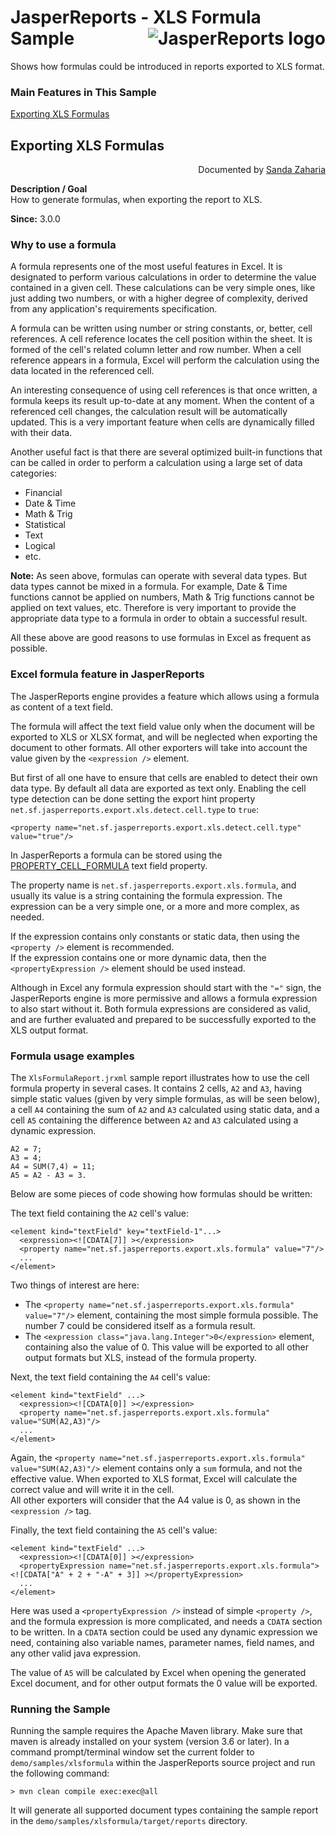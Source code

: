 
# <a name='top'>JasperReports</a> - XLS Formula Sample <img src="https://jasperreports.sourceforge.net/resources/jasperreports.svg" alt="JasperReports logo" align="right"/>

Shows how formulas could be introduced in reports exported to XLS format.

### Main Features in This Sample

[Exporting XLS Formulas](#xlsformula)

## <a name='xlsformula'>Exporting</a> XLS Formulas
<div align="right">Documented by <a href='mailto:shertage@users.sourceforge.net'>Sanda Zaharia</a></div>

**Description / Goal**\
How to generate formulas, when exporting the report to XLS.

**Since:** 3.0.0

### Why to use a formula

A formula represents one of the most useful features in Excel. It is designated to perform various calculations in order to determine the value contained in a given cell. These calculations can be very simple ones, like just adding two numbers, or with a higher degree of complexity, derived from any application's requirements specification.

A formula can be written using number or string constants, or, better, cell references. A cell reference locates the cell position within the sheet. It is formed of the cell's related column letter and row number. When a cell reference appears in a formula, Excel will perform the calculation using the data located in the referenced cell.

An interesting consequence of using cell references is that once written, a formula keeps its result up-to-date at any moment. When the content of a referenced cell changes, the calculation result will be automatically updated. This is a very important feature when cells are dynamically filled with their data.

Another useful fact is that there are several optimized built-in functions that can be called in order to perform a calculation using a large set of data categories:

- Financial
- Date & Time
- Math & Trig
- Statistical
- Text
- Logical
- etc.

**Note:** As seen above, formulas can operate with several data types. But data types cannot be mixed in a formula. For example, Date & Time functions cannot be applied on numbers, Math & Trig functions cannot be applied on text values, etc. Therefore is very important to provide the appropriate data type to a formula in order to obtain a successful result.

All these above are good reasons to use formulas in Excel as frequent as possible.

### Excel formula feature in JasperReports

The JasperReports engine provides a feature which allows using a formula as content of a text field.

The formula will affect the text field value only when the document will be exported to XLS or XLSX format, and will be neglected when exporting the document to other formats. All other exporters will take into account the value given by the `<expression />` element.

But first of all one have to ensure that cells are enabled to detect their own data type. By default all data are exported as text only. Enabling the cell type detection can be done setting the export hint property `net.sf.jasperreports.export.xls.detect.cell.type` to `true`:
```
<property name="net.sf.jasperreports.export.xls.detect.cell.type" value="true"/>
```
In JasperReports a formula can be stored using the [PROPERTY_CELL_FORMULA](https://jasperreports.sourceforge.net/api/net/sf/jasperreports/engine/export/ExcelAbstractExporter.html#PROPERTY_CELL_FORMULA) text field property.

The property name is `net.sf.jasperreports.export.xls.formula`, and usually its value is a string containing the formula expression. The expression can be a very simple one, or a more and more complex, as needed.

If the expression contains only constants or static data, then using the `<property />` element is recommended.\
If the expression contains one or more dynamic data, then the `<propertyExpression />` element should be used instead.

Although in Excel any formula expression should start with the `"="` sign, the JasperReports engine is more permissive and allows a formula expression to also start without it. Both formula expressions are considered as valid, and are further evaluated and prepared to be successfully exported to the XLS output format.

### Formula usage examples

The `XlsFormulaReport.jrxml` sample report illustrates how to use the cell formula property in several cases. It contains 2 cells, `A2` and `A3`, having simple static values (given by very simple formulas, as will be seen below), a cell `A4` containing the sum of `A2` and `A3` calculated using static data, and a cell `A5` containing the difference between `A2` and `A3` calculated using a dynamic expression.
```
A2 = 7;
A3 = 4;
A4 = SUM(7,4) = 11;
A5 = A2 - A3 = 3.
```
Below are some pieces of code showing how formulas should be written:

The text field containing the `A2` cell's value:
```
<element kind="textField" key="textField-1"...>
  <expression><![CDATA[7]] ></expression>
  <property name="net.sf.jasperreports.export.xls.formula" value="7"/>
  ...
</element>
```
Two things of interest are here:

- The `<property name="net.sf.jasperreports.export.xls.formula" value="7"/>` element, containing the most simple formula possible. The number 7 could be considered itself as a formula result.
- The `<expression class="java.lang.Integer">0</expression>` element, containing also the value of 0. This value will be exported to all other output formats but XLS, instead of the formula property.

Next, the text field containing the `A4` cell's value:
```
<element kind="textField" ...>
  <expression><![CDATA[0]] ></expression>
  <property name="net.sf.jasperreports.export.xls.formula" value="SUM(A2,A3)"/>
  ...
</element>
```
Again, the `<property name="net.sf.jasperreports.export.xls.formula" value="SUM(A2,A3)"/>` element contains only a `sum` formula, and not the effective value. When exported to XLS format, Excel will calculate the correct value and will write it in the cell.\
All other exporters will consider that the A4 value is 0, as shown in the `<expression />` tag.

Finally, the text field containing the `A5` cell's value:
```
<element kind="textField" ...>
  <expression><![CDATA[0]] ></expression>
  <propertyExpression name="net.sf.jasperreports.export.xls.formula"><![CDATA["A" + 2 + "-A" + 3]] ></propertyExpression>
  ...
</element>
```
Here was used a `<propertyExpression />` instead of simple `<property />`, and the formula expression is more complicated, and needs a `CDATA` section to be written. In a `CDATA` section could be used any dynamic expression we need, containing also variable names, parameter names, field names, and any other valid java expression.

The value of `A5` will be calculated by Excel when opening the generated Excel document, and for other output formats the 0 value will be exported.

### Running the Sample

Running the sample requires the Apache Maven library. Make sure that maven is already installed on your system (version 3.6 or later).
In a command prompt/terminal window set the current folder to `demo/samples/xlsformula` within the JasperReports source project and run the following command:
```
> mvn clean compile exec:exec@all
```
It will generate all supported document types containing the sample report in the `demo/samples/xlsformula/target/reports` directory.
